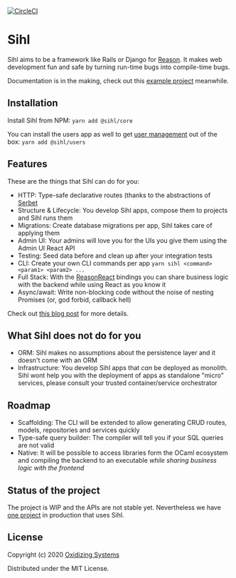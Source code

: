 [![CircleCI](https://circleci.com/gh/oxidizing/sihl.svg?style=svg&circle-token=1bd6f0745de660fcdd463dbe017a67d6c8229447)](https://circleci.com/gh/oxidizing/sihl)

# Sihl

Sihl aims to be a framework like Rails or Django for [Reason](https://reasonml.github.io/). It makes web development fun and safe by turning run-time bugs into compile-time bugs.

Documentation is in the making, check out this [example project](https://github.com/oxidizing/sihl-example-issues) meanwhile.

## Installation

Install Sihl from NPM: `yarn add @sihl/core`

You can install the users app as well to get [user management](/@sihl/users) out of the box: `yarn add @sihl/users`

## Features

These are the things that Sihl can do for you:

* HTTP: Type-safe declarative routes (thanks to the abstractions of [Serbet](https://github.com/mrmurphy/serbet)
* Structure & Lifecycle: You develop Sihl apps, compose them to projects and Sihl runs them
* Migrations: Create database migrations per app, Sihl takes care of applying them
* Admin UI: Your admins will love you for the UIs you give them using the Admin UI React API
* Testing: Seed data before and clean up after your integration tests
* CLI: Create your own CLI commands per app `yarn sihl <command> <param1> <param2> ...`
* Full Stack: With the [ReasonReact](https://reasonml.github.io/reason-react/) bindings you can share business logic with the backend while using React as you know it
* Async/await: Write non-blocking code without the noise of nesting Promises (or, god forbid, callback hell)

Check out [this blog post](https://oxidizing.io/blog/2020-03-sihl-introduction/) for more details.

## What Sihl does not do for you

* ORM: Sihl makes no assumptions about the persistence layer and it doesn't come with an ORM
* Infrastructure: You develop Sihl apps that *can* be deployed as monolith. Sihl wont help you with the deployment of apps as standalone "micro" services, please consult your trusted container/service orchestrator

## Roadmap

* Scaffolding: The CLI will be extended to allow generating CRUD routes, models, repositories and services quickly
* Type-safe query builder: The compiler will tell you if your SQL queries are not valid
* Native: It will be possible to access libraries form the OCaml ecosystem and compiling the backend to an executable *while sharing business logic with the frontend*

## Status of the project

The project is WIP and the APIs are not stable yet. Nevertheless we have [one project](https://oxidizing.io/#projects) in production that uses Sihl.

## License

Copyright (c) 2020 [Oxidizing Systems](https://oxidizing.io/)

Distributed under the MIT License.
